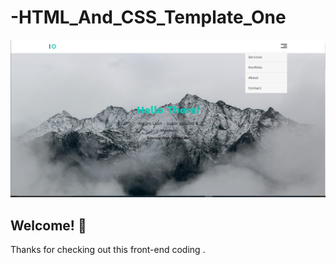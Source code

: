 # -HTML_And_CSS_Template_One

![Design preview for the HTML_And_CSS_Template component coding](./design/image.png)

## Welcome! 👋

Thanks for checking out this front-end coding .
